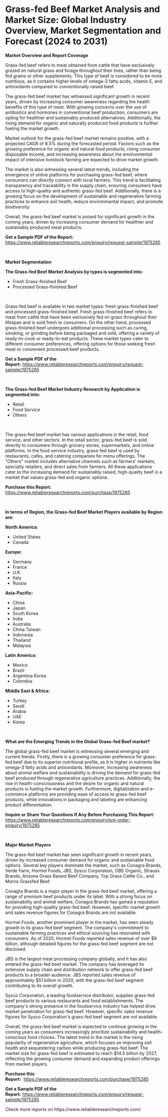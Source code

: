 <p><h1>Grass-fed Beef Market Analysis and Market Size: Global Industry Overview, Market Segmentation and Forecast (2024 to 2031)</h1></p><p><strong>Market Overview and Report Coverage</strong></p>
<p><p>Grass-fed beef refers to meat obtained from cattle that have exclusively grazed on natural grass and forage throughout their lives, rather than being fed grains or other supplements. This type of beef is considered to be more nutritious, as it contains higher levels of omega-3 fatty acids, vitamin E, and antioxidants compared to conventionally raised beef.</p><p>The grass-fed beef market has witnessed significant growth in recent years, driven by increasing consumer awareness regarding the health benefits of this type of meat. With growing concerns over the use of antibiotics and hormones in conventional beef production, consumers are opting for healthier and sustainably produced alternatives. Additionally, the rising demand for organic and naturally produced food products is further fueling the market growth.</p><p>Market outlook for the grass-fed beef market remains positive, with a projected CAGR of 8.5% during the forecasted period. Factors such as the growing preference for organic and natural food products, rising consumer disposable income, and increasing awareness about the environmental impact of intensive livestock farming are expected to drive market growth.</p><p>The market is also witnessing several latest trends, including the emergence of online platforms for purchasing grass-fed beef, where consumers can directly connect with local farmers. This trend is facilitating transparency and traceability in the supply chain, ensuring consumers have access to high-quality and authentic grass-fed beef. Additionally, there is a growing focus on the development of sustainable and regenerative farming practices to enhance soil health, reduce environmental impact, and promote biodiversity.</p><p>Overall, the grass-fed beef market is poised for significant growth in the coming years, driven by increasing consumer demand for healthier and sustainably produced meat products.</p></p>
<p><strong>Get a Sample PDF of the Report:</strong> <a href="https://www.reliableresearchreports.com/enquiry/request-sample/1975285">https://www.reliableresearchreports.com/enquiry/request-sample/1975285</a></p>
<p>&nbsp;</p>
<p><strong>Market Segmentation</strong></p>
<p><strong>The Grass-fed Beef Market Analysis by types is segmented into:</strong></p>
<p><ul><li>Fresh Grass-finished Beef</li><li>Processed Grass-finished Beef</li></ul></p>
<p>&nbsp;</p>
<p><p>Grass-fed beef is available in two market types: fresh grass-finished beef and processed grass-finished beef. Fresh grass-finished beef refers to meat from cattle that have been exclusively fed on grass throughout their lifespan and is sold fresh to consumers. On the other hand, processed grass-finished beef undergoes additional processing such as curing, smoking, or grinding before being packaged and sold, offering a variety of ready-to-cook or ready-to-eat products. These market types cater to different consumer preferences, offering options for those seeking fresh meat or convenient processed beef products.</p></p>
<p><strong>Get a Sample PDF of the Report:</strong>&nbsp;<a href="https://www.reliableresearchreports.com/enquiry/request-sample/1975285">https://www.reliableresearchreports.com/enquiry/request-sample/1975285</a></p>
<p>&nbsp;</p>
<p><strong>The Grass-fed Beef Market Industry Research by Application is segmented into:</strong></p>
<p><ul><li>Retail</li><li>Food Service</li><li>Others</li></ul></p>
<p>&nbsp;</p>
<p><p>The grass-fed beef market has various applications in the retail, food service, and other sectors. In the retail sector, grass-fed beef is sold directly to consumers through grocery stores, supermarkets, and online platforms. In the food service industry, grass-fed beef is used by restaurants, cafes, and catering companies for menu offerings. The "Others" market includes alternative channels such as farmers' markets, specialty retailers, and direct sales from farmers. All these applications cater to the increasing demand for sustainably raised, high-quality beef in a market that values grass-fed and organic options.</p></p>
<p><strong>Purchase this Report:</strong>&nbsp; <a href="https://www.reliableresearchreports.com/purchase/1975285">https://www.reliableresearchreports.com/purchase/1975285</a></p>
<p>&nbsp;</p>
<p><strong>In terms of Region, the Grass-fed Beef Market Players available by Region are:</strong></p>
<p>
    <p> <strong> North America: </strong>
        <ul>
            <li>United States</li>
            <li>Canada</li>
        </ul>
        </p> 
    <p> <strong> Europe: </strong>
        <ul>
            <li>Germany</li>
            <li>France</li>
            <li>U.K.</li>
            <li>Italy</li>
            <li>Russia</li>
        </ul>
        </p> 
    <p> <strong> Asia-Pacific: </strong>
        <ul>
            <li>China</li>
            <li>Japan</li>
            <li>South Korea</li>
            <li>India</li>
            <li>Australia</li>
            <li>China Taiwan</li>
            <li>Indonesia</li>
            <li>Thailand</li>
            <li>Malaysia</li>
        </ul>
        </p> 
    <p> <strong> Latin America: </strong>
        <ul>
            <li>Mexico</li>
            <li>Brazil</li>
            <li>Argentina Korea</li>
            <li>Colombia</li>
        </ul>
        </p> 
    <p> <strong> Middle East & Africa: </strong>
        <ul>
            <li>Turkey</li>
            <li>Saudi</li>
            <li>Arabia</li>
            <li>UAE</li>
            <li>Korea</li>
        </ul>
    </p>
    </p>
<p>&nbsp;</p>
<p><strong>What are the Emerging Trends in the Global Grass-fed Beef market?</strong></p>
<p><p>The global grass-fed beef market is witnessing several emerging and current trends. Firstly, there is a growing consumer preference for grass-fed beef due to its superior nutritional profile, as it is higher in nutrients like omega-3 fatty acids and antioxidants. Moreover, increasing awareness about animal welfare and sustainability is driving the demand for grass-fed beef produced through regenerative agriculture practices. Additionally, the rise in health-consciousness and the desire for organic and natural products is fueling the market growth. Furthermore, digitalization and e-commerce platforms are providing ease of access to grass-fed beef products, while innovations in packaging and labeling are enhancing product differentiation.</p></p>
<p><strong>Inquire or Share Your Questions If Any Before Purchasing This Report</strong>- <a href="https://www.reliableresearchreports.com/enquiry/pre-order-enquiry/1975285">https://www.reliableresearchreports.com/enquiry/pre-order-enquiry/1975285</a></p>
<p>&nbsp;</p>
<p><strong>Major Market Players</strong></p>
<p><p>The grass-fed beef market has seen significant growth in recent years, driven by increased consumer demand for organic and sustainable food options. Several key players dominate the market, such as Conagra Brands, Verde Farm, Hormel Foods, JBS, Sysco Corporation, OBE Organic, Strauss Brands, Arizona Grass Raised Beef Company, Top Grass Cattle Co., and Morris Grassfed Beef.</p><p>Conagra Brands is a major player in the grass-fed beef market, offering a range of premium beef products under its label. With a strong focus on sustainability and animal welfare, Conagra Brands has gained a reputation for providing high-quality grass-fed beef. However, specific market growth and sales revenue figures for Conagra Brands are not available.</p><p>Hormel Foods, another prominent player in the market, has seen steady growth in its grass-fed beef segment. The company's commitment to sustainable farming practices and ethical sourcing has resonated with consumers. As of 2020, Hormel Foods reported sales revenue of over $9 billion, although detailed figures for the grass-fed beef segment are not disclosed.</p><p>JBS is the largest meat processing company globally, and it has also entered the grass-fed beef market. The company has leveraged its extensive supply chain and distribution network to offer grass-fed beef products to a broader audience. JBS reported sales revenue of approximately $51 billion in 2020, with the grass-fed beef segment contributing to its overall growth.</p><p>Sysco Corporation, a leading foodservice distributor, supplies grass-fed beef products to various restaurants and food establishments. The company's strong presence in the foodservice industry has helped drive market penetration for grass-fed beef. However, specific sales revenue figures for Sysco Corporation's grass-fed beef segment are not available.</p><p>Overall, the grass-fed beef market is expected to continue growing in the coming years as consumers increasingly prioritize sustainability and health-conscious food choices. The latest trend in the market is the rising popularity of regenerative agriculture, which focuses on improving soil health and sequestering carbon while producing grass-fed beef. The market size for grass-fed beef is estimated to reach $14.5 billion by 2027, reflecting the growing consumer demand and expanding product offerings from market players.</p></p>
<p><strong>Purchase this Report:</strong>&nbsp;&nbsp;<a href="https://www.reliableresearchreports.com/purchase/1975285">https://www.reliableresearchreports.com/purchase/1975285</a></p>
<p></p>
<p><strong>Get a Sample PDF of the Report:</strong>&nbsp;<a href="https://www.reliableresearchreports.com/enquiry/request-sample/1975285">https://www.reliableresearchreports.com/enquiry/request-sample/1975285</a></p>
<p>Check more reports on https://www.reliableresearchreports.com/</p>